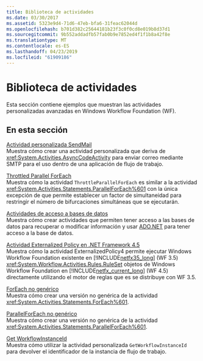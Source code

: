 ```yaml
---
title: Biblioteca de actividades
ms.date: 03/30/2017
ms.assetid: 5323e9d4-71d6-47eb-bfa6-31feac62044d
ms.openlocfilehash: b701d382c25644181b23f3c0f0cd8e019b8d37d1
ms.sourcegitcommit: 9b552addadfb57fab0b9e7852ed4f1f1b8a42f8e
ms.translationtype: MT
ms.contentlocale: es-ES
ms.lasthandoff: 04/23/2019
ms.locfileid: "61909186"
---
```

# <a name="activity-library"></a>Biblioteca de actividades
Esta sección contiene ejemplos que muestran las actividades personalizadas avanzadas en Windows Workflow Foundation (WF).  
  
## <a name="in-this-section"></a>En esta sección

 [Actividad personalizada SendMail](sendmail-custom-activity.md)  
 Muestra cómo crear una actividad personalizada que deriva de <xref:System.Activities.AsyncCodeActivity> para enviar correo mediante SMTP para el uso dentro de una aplicación de flujo de trabajo.  
  
 [Throttled Parallel ForEach](throttled-parallel-foreach.md)  
 Muestra cómo la actividad `ThrottleParallelForEach` es similar a la actividad <xref:System.Activities.Statements.ParallelForEach%601> con la única excepción de que permite establecer un factor de simultaneidad para restringir el número de bifurcaciones simultáneas que se ejecutarán.
  
 [Actividades de acceso a bases de datos](database-access-activities.md)  
 Muestra cómo crear actividades que permiten tener acceso a las bases de datos para recuperar o modificar información y usar [ADO.NET](https://go.microsoft.com/fwlink/?LinkId=166081) para tener acceso a la base de datos.  
  
 [Actividad Externalized Policy en .NET Framework 4.5](externalized-policy-activity-in-net-framework-4-5.md)  
 Muestra cómo la actividad ExternalizedPolicy4 permite ejecutar Windows Workflow Foundation existente en [!INCLUDE[netfx35_long](../../../../includes/netfx35-long-md.md)] (WF 3.5) <xref:System.Workflow.Activities.Rules.RuleSet> objetos de Windows Workflow Foundation en [!INCLUDE[netfx_current_long](../../../../includes/netfx-current-long-md.md)] (WF 4.5) directamente utilizando el motor de reglas que es se distribuye con WF 3.5. 
  
 [ForEach no genérico](non-generic-foreach.md)  
 Muestra cómo crear una versión no genérica de la actividad <xref:System.Activities.Statements.ForEach%601>.  
  
 [ParallelForEach no genérico](non-generic-parallelforeach.md)  
 Muestra cómo crear una versión no genérica de la actividad <xref:System.Activities.Statements.ParallelForEach%601>.  
  
 [Get WorkflowInstanceId](get-workflowinstanceid.md)  
 Muestra cómo utilizar la actividad personalizada `GetWorkflowInstanceId` para devolver el identificador de la instancia de flujo de trabajo.
